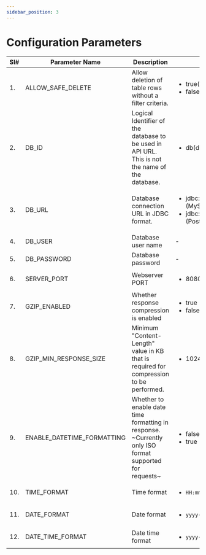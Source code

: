 ```yaml
---
sidebar_position: 3
---
```


# Configuration Parameters

| Sl# | Parameter Name             | Description                                                                                            | Allowed Values/Examples                                                                                                                       |
|-----|----------------------------|--------------------------------------------------------------------------------------------------------|-----------------------------------------------------------------------------------------------------------------------------------------------|
| 1.  | ALLOW_SAFE_DELETE          | Allow deletion of table rows without a filter criteria.                                                | <ul><li>true(default)</li><li>false</li></ul>                                                                                                 |
| 2.  | DB_ID                      | Logical Identifier of the database to be used in API URL. This is not the name of the database.        | <ul><li>db(default)</li></ul>                                                                                                                 |
| 3.  | DB_URL                     | Database connection URL in JDBC format.                                                                | <ul><li> jdbc:mysql://DB_SERVER_HOST:DB_PORT/DB_NAME (MySQL)</li><li> jdbc:postgresql://DB_SERVER_HOST:DB_PORT/DB_NAME (PostgreSQL)</li></ul> |
| 4.  | DB_USER                    | Database user name                                                                                     | -                                                                                                                                             |
| 5.  | DB_PASSWORD                | Database password                                                                                      | -                                                                                                                                             |
| 6.  | SERVER_PORT                | Webserver PORT                                                                                         | <ul><li>8080(default)</li></ul>                                                                                                               |
| 7.  | GZIP_ENABLED               | Whether response compression is enabled                                                                | <ul><li>true</li><li>false (default)</li></ul>                                                                                                |
| 8.  | GZIP_MIN_RESPONSE_SIZE     | Minimum "Content-Length" value in KB that is required for compression to be performed.                 | <ul><li>1024(default)</li></ul>                                                                                                               |
| 9.  | ENABLE_DATETIME_FORMATTING | Whether to enable date time formatting in response. ~Currently only ISO format supported for requests~ | <ul><li>false(default)</li><li>true</li></ul>                                                                                                 |
| 10. | TIME_FORMAT                | Time format                                                                                            | <ul><li>`HH:mm:ss`(default)</li></ul>                                                                                                         |
| 11. | DATE_FORMAT                | Date format                                                                                            | <ul><li>`yyyy-MM-dd`(default)</li></ul>                                                                                                       |
| 12. | DATE_TIME_FORMAT           | Date time format                                                                                       | <ul><li>`yyyy-MM-dd HH:mm:ss`(default)</li></ul>                                                                                              |

